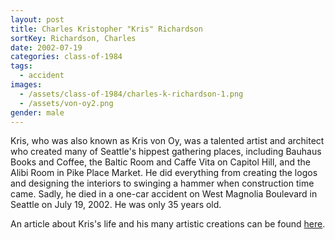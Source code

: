 ```yaml
---
layout: post
title: Charles Kristopher "Kris" Richardson
sortKey: Richardson, Charles
date: 2002-07-19
categories: class-of-1984
tags:
  - accident
images:
  - /assets/class-of-1984/charles-k-richardson-1.png
  - /assets/von-oy2.png
gender: male
---
```

Kris, who was also known as Kris von Oy, was a talented artist and architect who created many of Seattle's hippest gathering places, including Bauhaus Books and Coffee, the Baltic Room and Caffe Vita on Capitol Hill, and the Alibi Room in Pike Place Market. He did everything from creating the logos and designing the interiors to swinging a hammer when construction time came. Sadly, he died in a one-car accident on West Magnolia Boulevard in Seattle on July 19, 2002. He was only 35 years old. 

An article about Kris's life and his many artistic creations can be found [here](https://archive.seattletimes.com/archive/?date=20020724&slug=vonoyobit24m).